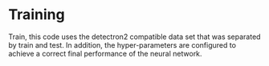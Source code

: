 # Training

Train, this code uses the detectron2 compatible data set that was separated by train and test. In addition, the hyper-parameters are configured to achieve a correct final performance of the neural network.
